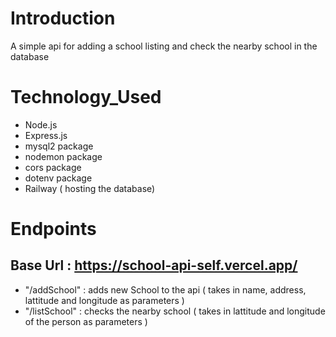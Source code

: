 # Introduction
A simple api for adding a school listing and check the nearby school in the database

# Technology_Used
- Node.js
- Express.js
- mysql2 package
- nodemon package
- cors package
- dotenv package
- Railway ( hosting the database)

# Endpoints

## Base Url : https://school-api-self.vercel.app/
- "/addSchool" : adds new School to the api ( takes in name, address, lattitude and longitude  as parameters )
- "/listSchool" : checks the nearby school ( takes in lattitude and longitude of the person as parameters )
